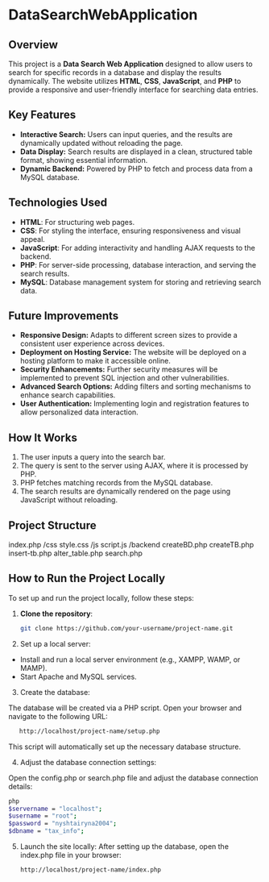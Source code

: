 # DataSearchWebApplication
## Overview
This project is a **Data Search Web Application** designed to allow users to search for specific records in a database and display the results dynamically. The website utilizes **HTML**, **CSS**, **JavaScript**, and **PHP** to provide a responsive and user-friendly interface for searching data entries.

## Key Features
- **Interactive Search:** Users can input queries, and the results are dynamically updated without reloading the page.
- **Data Display:** Search results are displayed in a clean, structured table format, showing essential information.
- **Dynamic Backend:** Powered by PHP to fetch and process data from a MySQL database.

## Technologies Used
- **HTML**: For structuring web pages.
- **CSS**: For styling the interface, ensuring responsiveness and visual appeal.
- **JavaScript**: For adding interactivity and handling AJAX requests to the backend.
- **PHP**: For server-side processing, database interaction, and serving the search results.
- **MySQL**: Database management system for storing and retrieving search data.

## Future Improvements
- **Responsive Design:** Adapts to different screen sizes to provide a consistent user experience across devices.
- **Deployment on Hosting Service:** The website will be deployed on a hosting platform to make it accessible online.
- **Security Enhancements:** Further security measures will be implemented to prevent SQL injection and other vulnerabilities.
- **Advanced Search Options:** Adding filters and sorting mechanisms to enhance search capabilities.
- **User Authentication:** Implementing login and registration features to allow personalized data interaction.

## How It Works
1. The user inputs a query into the search bar.
2. The query is sent to the server using AJAX, where it is processed by PHP.
3. PHP fetches matching records from the MySQL database.
4. The search results are dynamically rendered on the page using JavaScript without reloading.

## Project Structure
index.php
/css
style.css
/js
script.js
/backend
createBD.php
createTB.php
insert-tb.php
alter_table.php
search.php

## How to Run the Project Locally

To set up and run the project locally, follow these steps:

1. **Clone the repository**:
   ```bash
   git clone https://github.com/your-username/project-name.git
    ```
2. Set up a local server:

- Install and run a local server environment (e.g., XAMPP, WAMP, or MAMP).
- Start Apache and MySQL services.

3. Create the database:

The database will be created via a PHP script. Open your browser and navigate to the following URL:
  ```bash 
     http://localhost/project-name/setup.php
  ```
This script will automatically set up the necessary database structure.

4. Adjust the database connection settings:

Open the config.php or search.php file and adjust the database connection details:
 ```bash
php
$servername = "localhost";
$username = "root";
$password = "nyshtairyna2004";
$dbname = "tax_info";
 ```

5. Launch the site locally:
 After setting up the database, open the index.php file in your browser:
    ```bash
    http://localhost/project-name/index.php
     ```
